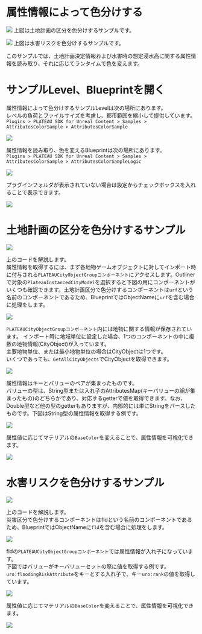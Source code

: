 # 属性情報によって色分けする

![](../resources/manual/changeColorByAttrs/AttributeColorSampleUrbanPlanning.png)
上図は土地計画の区分を色分けするサンプルです。

![](../resources/manual/changeColorByAttrs/AttributeColorSampleFlood.png)
上図は水害リスクを色分けするサンプルです。  
  
このサンプルでは、土地計画決定情報および水害時の想定浸水高に関する属性情報を読み取り、それに応じてランタイムで色を変えます。  

# サンプルLevel、Blueprintを開く

属性情報によって色分けするサンプルLevelは次の場所にあります。  
レベルの負荷とファイルサイズを考慮し、都市範囲を縮小して提供しています。  
`Plugins > PLATEAU SDK for Unreal Content > Samples > AttributesColorSample > AttributesColorSample`  

![](../resources/manual/changeColorByAttrs/SampleLevel.png)


属性情報を読み取り、色を変えるBlueprintは次の場所にあります。  
`Plugins > PLATEAU SDK for Unreal Content > Samples > AttributesColorSample > AttributesColorSampleLogic`

![](../resources/manual/changeColorByAttrs/SampleBlueprint.png)

プラグインフォルダが表示されていない場合は設定からチェックボックスを入れることで表示できます。  

![](../resources/manual/changeColorByAttrs/ShowPluginContent.png)  

# 土地計画の区分を色分けするサンプル

![](../resources/manual/changeColorByAttrs/ShowUrbanPlanningUI.png)  

上のコードを解説します。  
属性情報を取得するには、まず各地物ゲームオブジェクトに対してインポート時に付与される`PLATEAUCityObjectGroupコンポーネント`にアクセスします。Outlinerで対象の`PlateauInstancedCityModel`を選択すると下図の用にコンポーネントがいくつも確認できます。土地計画区分で色分けするコンポーネントは`urf`という名前のコンポーネントであるため、BlueprintではObjectNameに`urf`を含む場合に処理をします。  

![](../resources/manual/changeColorByAttrs/PlateauInstancedCityModel.png)  

`PLATEAUCityObjectGroupコンポーネント`内には地物に関する情報が保存されています。
インポート時に地域単位に設定した場合、1つのコンポーネントの中に複数の地物情報(CityObject)が入っています。  
主要地物単位、または最小地物単位の場合はCityObjectは1つです。  
いくつであっても、`GetAllCityObjects`でCityObjectを取得できます。  

![](../resources/manual/changeColorByAttrs/GetAllRootCityObjects.png)  

属性情報はキーとバリューのペアが集まったものです。  
バリューの型は、String型または入れ子のAttributesMap(キーバリューの組が集まったもの)のどちらかであり、対応するgetterで値を取得できます。なお、Double型など他の型のgetterもありますが、内部的には単にStringをパースしたものです。下図はString型の属性情報を取得する例です。

![](../resources/manual/changeColorByAttrs/AttributeMap.png)  

属性値に応じてマテリアルの`BaseColor`を変えることで、属性情報を可視化できます。

![](../resources/manual/changeColorByAttrs/Urf_Material.png)    

# 水害リスクを色分けするサンプル

![](../resources/manual/changeColorByAttrs/ShowFloodUI.png)  

上のコードを解説します。  
災害区分で色分けするコンポーネントはfldという名前のコンポーネントであるため、BlueprintではObjectNameに`fld`を含む場合に処理をします。  

![](../resources/manual/changeColorByAttrs/Fld_PLATEAUCityObjectGroup.png)  

fldの`PLATEAUCityObjectGroupコンポーネント`では属性情報が入れ子になっています。  
下図ではバリューがキーバリューセットの際に値を取得する例です。  
`uro:floodingRiskAttribute`をキーとする入れ子で、キー`uro:rank`の値を取得しています。

![](../resources/manual/changeColorByAttrs/NestAttributeMap.png)  

属性値に応じてマテリアルの`BaseColor`を変えることで、属性情報を可視化できます。

![](../resources/manual/changeColorByAttrs//Fld_Material.png)  
